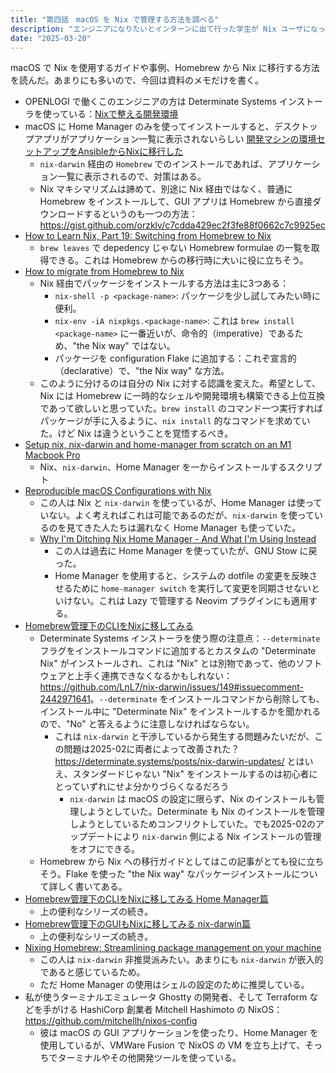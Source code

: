 ```yaml
---
title: "第四話　macOS を Nix で管理する方法を調べる"
description: "エンジニアになりたいとインターンに出て行った学生が Nix ユーザになってた　第四話"
date: "2025-03-20"
---
```


macOS で Nix を使用するガイドや事例、Homebrew から Nix に移行する方法を読んだ。あまりにも多いので、今回は資料のメモだけを書く。

- OPENLOGI で働くこのエンジニアの方は Determinate Systems インストーラを使っている：[Nixで整える開発環境](https://zenn.dev/mizunashi_mana/articles/19707d72b56c00#nix%E3%82%92%E3%82%A4%E3%83%B3%E3%82%B9%E3%83%88%E3%83%BC%E3%83%AB%E3%81%99%E3%82%8B)
- macOS に Home Manager のみを使ってインストールすると、デスクトップアプリがアプリケーション一覧に表示されないらしい [開発マシンの環境セットアップをAnsibleからNixに移行した ](https://blog.handlena.me/entry/2025/02/migrate-from-ansible-to-nix/#%E3%83%87%E3%82%B9%E3%82%AF%E3%83%88%E3%83%83%E3%83%97%E3%82%A2%E3%83%97%E3%83%AA%E3%81%8C%E3%82%A2%E3%83%97%E3%83%AA%E3%82%B1%E3%83%BC%E3%82%B7%E3%83%A7%E3%83%B3%E4%B8%80%E8%A6%A7%E3%81%AB%E8%A1%A8%E7%A4%BA%E3%81%95%E3%82%8C%E3%81%AA%E3%81%84)
    - `nix-darwin` 経由の `Homebrew` でのインストールであれば、アプリケーション一覧に表示されるので、対策はある。
    - Nix マキシマリズムは諦めて、別途に Nix 経由ではなく、普通に Homebrew をインストールして、GUI アプリは Homebrew から直接ダウンロードするというのも一つの方法：<https://gist.github.com/orzklv/c7cdda429ec2f3fe88f0662c7c9925ec>
- [How to Learn Nix, Part 19: Switching from Homebrew to Nix](https://ianthehenry.com/posts/how-to-learn-nix/switching-from-homebrew-to-nix/)
    - `brew leaves` で depedency じゃない Homebrew formulae の一覧を取得できる。これは Homebrew からの移行時に大いに役に立ちそう。
- [How to migrate from Homebrew to Nix](https://gist.github.com/orzklv/c7cdda429ec2f3fe88f0662c7c9925ec)
    - Nix 経由でパッケージをインストールする方法は主に3つある：
        - `nix-shell -p <package-name>`: パッケージを少し試してみたい時に便利。
        - `nix-env -iA nixpkgs.<package-name>`: これは `brew install <package-name>` に一番近いが、命令的（imperative）であるため、"the Nix way" ではない。
        - パッケージを configuration Flake に追加する：これぞ宣言的（declarative）で、"the Nix way" な方法。
    - このように分けるのは自分の Nix に対する認識を変えた。希望として、Nix には Homebrew に一時的なシェルや開発環境も構築できる上位互換であって欲しいと思っていた。`brew install` のコマンド一つ実行すればパッケージが手に入るように、`nix install` 的なコマンドを求めていた。けど Nix は違うということを覚悟するべき。
- [Setup nix, nix-darwin and home-manager from scratch on an M1 Macbook Pro](https://gist.github.com/jmatsushita/5c50ef14b4b96cb24ae5268dab613050)
    - Nix、`nix-darwin`、Home Manager を一からインストールするスクリプト
- [Reproducible macOS Configurations with Nix](https://victorpierre.dev/blog/declarative-macos-configurations-with-nix/)
    - この人は Nix と `nix-darwin` を使っているが、Home Manager は使っていない。よく考えればこれは可能であるのだが、`nix-darwin` を使っているのを見てきた人たちは漏れなく Home Manager も使っていた。
    - [Why I'm Ditching Nix Home Manager - And What I'm Using Instead](https://youtu.be/U6reJVR3FfA?si=wEL4KpyFmyiYL-zn)
        - この人は過去に Home Manager を使っていたが、GNU Stow に戻った。
        - Home Manager を使用すると、システムの dotfile の変更を反映させるために `home-manager switch` を実行して変更を同期させないといけない。これは Lazy で管理する Neovim プラグインにも適用する。
- [Homebrew管理下のCLIをNixに移してみる](https://zenn.dev/kawarimidoll/articles/0a4ec8bab8a8ba)
    - Determinate Systems インストーラを使う際の注意点：`--determinate` フラグをインストールコマンドに追加するとカスタムの "Determinate Nix" がインストールされ、これは "Nix" とは別物であって、他のソフトウェアと上手く連携できなくなるかもしれない：<https://github.com/LnL7/nix-darwin/issues/149#issuecomment-2442971641>。`--determinate` をインストールコマンドから削除しても、インストール中に "Determinate Nix" をインストールするかを聞かれるので、"No" と答えるように注意しなければならない。　
        - これは `nix-darwin` と干渉しているから発生する問題みたいだが、この問題は2025-02に両者によって改善された？<https://determinate.systems/posts/nix-darwin-updates/> とはいえ、スタンダードじゃない "Nix" をインストールするのは初心者にとっていずれにせよ分かりづらくなるだろう
            - `nix-darwin` は macOS の設定に限らず、Nix のインストールも管理しようとしていた。Determinate も Nix のインストールを管理しようとしているためコンフリクトしていた。でも2025-02のアップデートにより `nix-darwin` 側による Nix インストールの管理をオフにできる。
    - Homebrew から Nix への移行ガイドとしてはこの記事がとても役に立ちそう。Flake を使った "the Nix way" なパッケージインストールについて詳しく書いてある。
- [Homebrew管理下のCLIをNixに移してみる Home Manager篇](https://zenn.dev/kawarimidoll/articles/9c44ce8b60726f)
    - 上の便利なシリーズの続き。
- [Homebrew管理下のGUIもNixに移してみる nix-darwin篇](https://zenn.dev/kawarimidoll/articles/271c339c5392ce)
    - 上の便利なシリーズの続き。
- [Nixing Homebrew: Streamlining package management on your machine](https://dev.to/synecdokey/nix-on-macos-2oj3)
    - この人は `nix-darwin` 非推奨派みたい。あまりにも `nix-darwin` が嵌入的であると感じているため。
    - ただ Home Manager の使用はシェルの設定のために推奨している。
- 私が使うターミナルエミュレータ Ghostty の開発者、そして Terraform などを手がける HashiCorp 創業者 Mitchell Hashimoto の NixOS：<https://github.com/mitchellh/nixos-config>
    - 彼は macOS の GUI アプリケーションを使ったり、Home Manager を使用しているが、VMWare Fusion で NixOS の VM を立ち上げて、そっちでターミナルやその他開発ツールを使っている。
